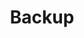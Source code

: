 ---
layout: default
nav_order: 7
parent: CluedIn
grand_parent: Deployment
permalink: /deployment/cluedin/backup
title: Backup
tags: ["deployment", "kubernetes", "backup"]
last_modified: "2021-09-20"
---